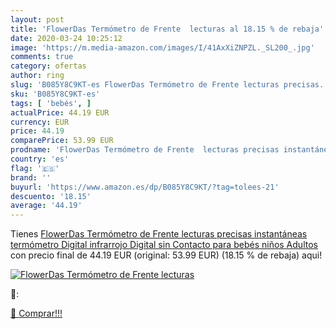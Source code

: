 ```yaml
---
layout: post
title: 'FlowerDas Termómetro de Frente  lecturas al 18.15 % de rebaja'
date: 2020-03-24 10:25:12
image: 'https://m.media-amazon.com/images/I/41AxXiZNPZL._SL200_.jpg'
comments: true
category: ofertas
author: ring
slug: 'B085Y8C9KT-es FlowerDas Termómetro de Frente lecturas precisas...'
sku: 'B085Y8C9KT-es'
tags: [ 'bebés', ]
actualPrice: 44.19 EUR
currency: EUR
price: 44.19
comparePrice: 53.99 EUR
prodname: 'FlowerDas Termómetro de Frente  lecturas precisas instantáneas  termómetro Digital infrarrojo Digital sin Contacto  para bebés  niños  Adultos'
country: 'es'
flag: '🇪🇸'
brand: ''
buyurl: 'https://www.amazon.es/dp/B085Y8C9KT/?tag=tolees-21'
descuento: '18.15'
average: '44.19'
---
```


Tienes [FlowerDas Termómetro de Frente  lecturas precisas instantáneas  termómetro Digital infrarrojo Digital sin Contacto  para bebés  niños  Adultos](https://www.amazon.es/dp/B085Y8C9KT/?tag=tolees-21) con precio final de  44.19 EUR (original: 53.99 EUR) (18.15 %  de rebaja) aqui!

[![FlowerDas Termómetro de Frente  lecturas](https://m.media-amazon.com/images/I/41AxXiZNPZL._SL200_.jpg)](https://www.amazon.es/dp/B085Y8C9KT/?tag=tolees-21)

🔎:


[🛒 Comprar!!!](https://www.amazon.es/dp/B085Y8C9KT/?tag=tolees-21)
